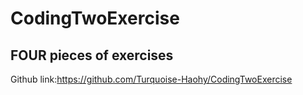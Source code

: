 # CodingTwoExercise
## FOUR pieces of exercises
Github link:https://github.com/Turquoise-Haohy/CodingTwoExercise


